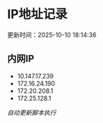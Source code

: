 # IP地址记录

更新时间：2025-10-10 18:14:36
## 内网IP
- 10.147.17.239
- 172.16.24.190
- 172.20.208.1
- 172.25.128.1

*自动更新脚本执行*          